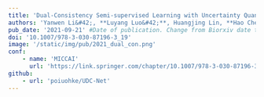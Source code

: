 ```yaml
---
title: 'Dual-Consistency Semi-supervised Learning with Uncertainty Quantification for COVID-19 Lesion Segmentation from CT Images'
authors: 'Yanwen Li&#42;, **Luyang Luo&#42;**, Huangjing Lin, **Hao Chen**, Pheng-Ann Heng'
pub_date: '2021-09-21' #Date of publication. Change from Biorxiv date to Journal date once accepted
doi: '10.1007/978-3-030-87196-3_19'
image: '/static/img/pub/2021_dual_con.png'
conf:
    - name: 'MICCAI'
      url: 'https://link.springer.com/chapter/10.1007/978-3-030-87196-3_19'
github:
    - url: 'poiuohke/UDC-Net'
---
```

